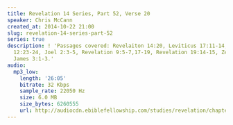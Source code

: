 ```yaml
---
title: Revelation 14 Series, Part 52, Verse 20
speaker: Chris McCann
created_at: 2014-10-22 21:00
slug: revelation-14-series-part-52
series: true
description: ! 'Passages covered: Revelaiton 14:20, Leviticus 17:11-14, Deuteronomy
  12:23-24, Joel 2:3-5, Revelation 9:5-7,17-19, Revelation 19:14-15, Zechariah 10:3,
  James 3:1-3.'
audio:
  mp3_low:
    length: '26:05'
    bitrate: 32 Kbps
    sample_rate: 22050 Hz
    size: 6.0 MB
    size_bytes: 6260555
    url: http://audiocdn.ebiblefellowship.com/studies/revelation/chapter-14/2014.10.22_McCann_-_Revelation_14_Series_Part_52.mp3
---
```

